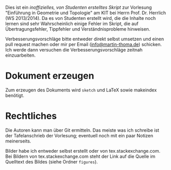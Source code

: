 Dies ist ein *inoffizielles, von Studenten erstelltes Skript*
zur Vorlesung "Einführung in Geometrie und Topologie" am KIT bei
Herrn Prof. Dr. Herrlich (WS 2013/2014). Da es von Studenten erstellt
wird, die die Inhalte noch lernen sind sehr Wahrscheinlich einige
Fehler im Skript, die auf Übertragungsfehler, Tippfehler und
Verständnisprobleme hinweisen.

Verbesserungsvorschläge bitte entweder direkt selbst umsetzen
und einen pull request machen oder mir per Email (info@martin-thoma.de)
schicken. Ich werde dann versuchen die Verbesserungsvorschläge 
zeitnah einzuarbeiten.


Dokument erzeugen
=================
Zum erzeugen des Dokuments wird `sketch` und LaTeX sowie makeindex
benötigt.

Rechtliches
===========
Die Autoren kann man über Git ermitteln. Das meiste was ich schreibe
ist der Tafelanschrieb der Vorlesung; eventuell noch mit ein paar
Notizen meinerseits.

Bilder habe ich entweder selbst erstellt oder von tex.stackexchange.com.
Bei Bildern von tex.stackexchange.com steht der Link auf die Quelle
im Quelltext des Bildes (siehe Ordner `figures`).
